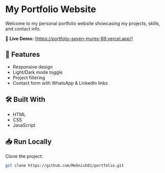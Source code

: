 # My Portfolio Website

Welcome to my personal portfolio website showcasing my projects, skills, and contact info.

🔗 **Live Demo:** [https://portfolio-seven-murex-89.vercel.app/]

## 🚀 Features
- Responsive design
- Light/Dark mode toggle
- Project filtering
- Contact form with WhatsApp & LinkedIn links

## 🛠️ Built With
- HTML
- CSS
- JavaScript



## 📥 Run Locally
Clone the project:

```bash
git clone https://github.com/Mehnish01/portfolio.git
